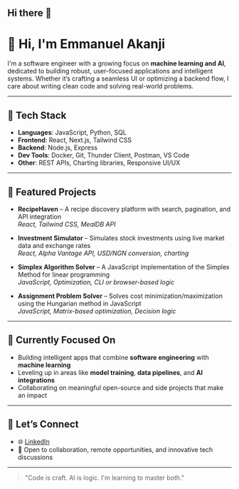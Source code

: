 ## Hi there 👋

# 👋 Hi, I'm Emmanuel Akanji

I'm a software engineer with a growing focus on **machine learning and AI**, dedicated to building robust, user-focused applications and intelligent systems. Whether it’s crafting a seamless UI or optimizing a backend flow, I care about writing clean code and solving real-world problems.

---

## 🔧 Tech Stack

- **Languages**: JavaScript, Python, SQL  
- **Frontend**: React, Next.js, Tailwind CSS  
- **Backend**: Node.js, Express  
- **Dev Tools**: Docker, Git, Thunder Client, Postman, VS Code  
- **Other**: REST APIs, Charting libraries, Responsive UI/UX

---

## 📌 Featured Projects

- **RecipeHaven** – A recipe discovery platform with search, pagination, and API integration  
  _React, Tailwind CSS, MealDB API_

- **Investment Simulator** – Simulates stock investments using live market data and exchange rates  
  _React, Alpha Vantage API, USD/NGN conversion, charting_

- **Simplex Algorithm Solver** – A JavaScript implementation of the Simplex Method for linear programming  
  _JavaScript, Optimization, CLI or browser-based logic_

- **Assignment Problem Solver** – Solves cost minimization/maximization using the Hungarian method in JavaScript  
  _JavaScript, Matrix-based optimization, Decision logic_

---

## 🚀 Currently Focused On

- Building intelligent apps that combine **software engineering** with **machine learning**
- Leveling up in areas like **model training**, **data pipelines**, and **AI integrations**
- Collaborating on meaningful open-source and side projects that make an impact

---

## 🤝 Let’s Connect

- 🌐 [LinkedIn](https://www.linkedin.com/in/emmanuelakanji/)
- 💬 Open to collaboration, remote opportunities, and innovative tech discussions

---

> "Code is craft. AI is logic. I'm learning to master both."

